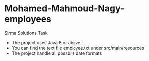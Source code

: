 # Mohamed-Mahmoud-Nagy-employees
Sirma Solutions Task

- The project uses Java 8 or above
- You can find the text file employee.txt under src/main/resources
- The project handle all possbile date formats
